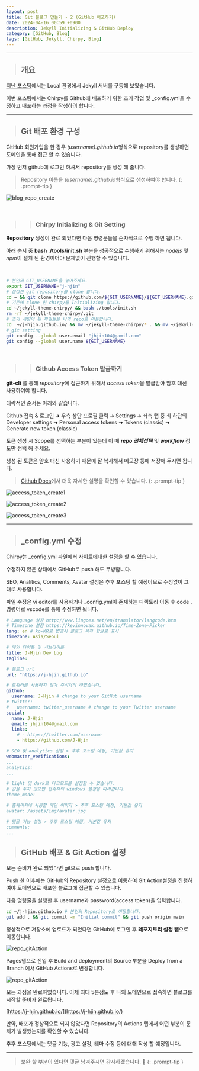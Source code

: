 ```yaml
---
layout: post
title: Git 블로그 만들기 - 2 (GitHub 배포하기)
date: 2024-04-16 00:59 +0900
description: Jekyll Initializing & GitHub Deploy
category: [GitHub, Blog]
tags: [GitHub, Jekyll, Chirpy, Blog]
---
```

<hr>

> ## __개요__

[지난 포스팅](https://j-hjin.github.io/posts/git-%EB%B8%94%EB%A1%9C%EA%B7%B8-%EB%A7%8C%EB%93%A4%EA%B8%B0-1-windows11-%EB%A1%9C%EC%BB%AC%ED%99%98%EA%B2%BD-%EA%B5%AC%EC%84%B1/)에서는 Local 환경에서 Jekyll 서버를 구동해 보았습니다.

이번 포스팅에서는 Chirpy를 Github에 배포하기 위한 초기 작업 및 _config.yml을 수정하고 배포하는 과정을 작성하려 합니다.

<hr>

> ## __Git 배포 환경 구성__

GitHub 회원가입을 한 경우 *(username).github.io*형식으로 repository를 생성하면 도메인을 통해 접근 할 수 있습니다.

가장 먼저 github에 로그인 하셔서 repository를 생성 해 줍니다.

> Repository 이름을 *(username).github.io*형식으로 생성하여야 합니다.
{: .prompt-tip }

![blog_repo_create](/assets/img/posts/blog_repo_create.png)

<br>

>> ### __Chirpy Initializing & Git Setting__

__Repository__ 생성이 완료 되었다면 다음 명령문들을 순차적으로 수행 하면 됩니다.

아래 순서 중 __bash ./tools/init.sh__ 부분을 성공적으로 수행하기 위해서는 *nodejs* 및 *npm*이 설치 된 환경이어야 문제없이 진행할 수 있습니다.

<br>

```bash
# 본인의 GIT_USERNAME을 넣어주세요.
export GIT_USERNAME="j-hjin"
# 생성한 git repository를 clone 합니다.
cd ~ && git clone https://github.com/${GIT_USERNAME}/${GIT_USERNAME}.github.io.git
# 기존에 clone 한 chirpy를 Initializing 합니다.
cd ~/jekyll-theme-chirpy/ && bash ./tools/init.sh
rm -rf ~/jekyll-theme-chirpy/.git
# 초기 세팅이 된 파일들을 나의 repo로 이동합니다.
cd  ~/j-hjin.github.io/ && mv ~/jekyll-theme-chirpy/* . && mv ~/jekyll-theme-chirpy/.* . && rm -rf ~/jekyll-theme-chirpy
# git setting
git config --global user.email "jhjin104@gamil.com"
git config --global user.name ${GIT_USERNAME}
```

<br>

>> ### __Github Access Token 발급하기__

__git-cli__ 를 통해 *repository*에 접근하기 위해서 *access token*을 발급받아 암호 대신 사용하여야 합니다.

대략적인 순서는 아래와 같습니다.

Github 접속 & 로그인 ➜ 우측 상단 프로필 클릭 ➜ Settings ➜ 좌측 탭 중 최 하단의 Developer settings ➜ Personal access tokens ➜ Tokens (classic) ➜ Generate new token (classic)

토큰 생성 시 Scope를 선택하는 부분이 있는데 이 때 ***repo 전체선택*** 및 ***workflow*** 정도만 선택 해 주세요.

생성 된 토큰은 암호 대신 사용하기 때문에 잘 복사해서 메모장 등에 저장해 두시면 됩니다.

> [Github Docs](https://docs.github.com/ko/authentication/keeping-your-account-and-data-secure/managing-your-personal-access-tokens#fine-grained-personal-access-token-%EB%A7%8C%EB%93%A4%EA%B8%B0)에서 더욱 자세한 설명을 확인할 수 있습니다.
{: .prompt-tip }

![access_token_create1](/assets/img/posts/access_token_create1.png)

![access_token_create2](/assets/img/posts/access_token_create2.png)

![access_token_create3](/assets/img/posts/access_token_create3.png)

<hr>

> ## ___config.yml 수정__

Chirpy는 _config.yml 파일에서 사이트에대한 설정을 할 수 있습니다.

수정하지 않은 상태에서 GitHub로 push 해도 무방합니다.

SEO, Analitics, Comments, Avatar 설정은 추후 포스팅 할 예정이므로 수정없이 그대로 사용합니다.

파일 수정은 vi editor를 사용하거나 _config.yml이 존재하는 디렉토리 이동 후 code . 명령어로 vscode를 통해 수정하면 됩니다.

```yaml
# Language 설정 http://www.lingoes.net/en/translator/langcode.htm
# Timezone 설정 https://kevinnovak.github.io/Time-Zone-Picker
lang: en # ko-KR로 변경시 블로그 목차 한글로 표시
timezone: Asia/Seoul

# 메인 타이틀 및 서브타이틀
title: J-Hjin Dev Log
tagline:

# 블로그 url
url: "https://j-hjin.github.io"

# 트위터를 사용하지 않아 주석처리 하였습니다.
github:
  username: J-Hjin # change to your GitHub username
# twitter:
#   username: twitter_username # change to your Twitter username
social:
  name: J-Hjin
  email: jhjin104@gmail.com
  links:
    # - https://twitter.com/username
    - https://github.com/J-Hjin

# SEO 및 analytics 설정 > 추후 포스팅 예정, 기본값 유지
webmaster_verifications:
...
analytics:
...

# light 및 dark로 다크모드를 설정할 수 있습니다.
# 값을 주지 않으면 접속자의 windows 설정을 따라갑니다.
theme_mode: 

# 홈페이지에 사용할 메인 이미지 > 추후 포스팅 예정, 기본값 유지
avatar: /assets/img/avatar.jpg

# 댓글 기능 설정 > 추후 포스팅 예정, 기본값 유지
comments:
...

```

> ## __GitHub 배포 & Git Action 설정__

모든 준비가 완료 되었다면 git으로 push 합니다.

Push 한 이후에는 GitHub의 Repository 설정으로 이동하여 Git Action설정을 진행하여야 도메인으로 배포한 블로그에 접근할 수 있습니다.

다음 명령줄을 실행한 후 username과 password(access token)을 입력합니다.

```bash
cd ~/j-hjin.github.io # 본인의 Repository로 이동합니다.
git add . && git commit -m "Initial commit" && git push origin main
```

정상적으로 저장소에 업로드가 되었다면 GitHub에 로그인 후 **레포지토리 설정 탭**으로 이동합니다.

![repo_gitAction](/assets/img/posts/repo_gitAction1.png)

Pages탭으로 진입 후 Build and deployment의 Source 부분을 Deploy from a Branch 에서 GitHub Actions로 변경합니다.

![repo_gitAction](/assets/img/posts/repo_gitAction2.png)

모든 과정을 완료하였습니다. 이제 최대 5분정도 후 나의 도메인으로 접속하면 블로그를 시작할 준비가 완료됩니다. 

[https://j-hjin.github.io/](https://j-hjin.github.io/)

만약, 배포가 정상적으로 되지 않았다면 Repository의 Actions 탭에서 어떤 부분이 문제가 발생했는지를 확인할 수 있습니다.

추후 포스팅에서는 댓글 기능, 광고 설정, 테마 수정 등에 대해 작성 할 예정입니다.

<hr>

> 보완 할 부분이 있다면 댓글 남겨주시면 감사하겠습니다. 🙂
{: .prompt-tip }